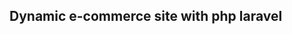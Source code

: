 ## Dynamic e-commerce site with php laravel

<img src="https://i.ibb.co/0fM6LpR/esther-tools.png" alt="" border="0">

